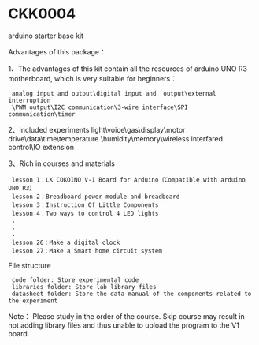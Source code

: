 # CKK0004
 arduino starter base kit

Advantages of this package：

1、The advantages of this kit contain all the resources of arduino UNO R3 motherboard, which is very suitable for beginners：

     analog input and output\digital input and  output\external interruption
	 \PWM output\I2C communication\3-wire interface\SPI communication\timer

2、included experiments
     light\voice\gas\display\motor drive\data\time\temperature
	 \humidity\memory\wireless interfared control\IO extension

3、Rich in courses and materials

     lesson 1：LK COKOINO V-1 Board for Arduino（Compatible with arduino UNO R3）
     lesson 2：Breadboard power module and breadboard
     lesson 3：Instruction Of Little Components
     lesson 4：Two ways to control 4 LED lights
     .
     .
     .
     lesson 26：Make a digital clock
     lesson 27：Make a Smart home circuit system

File structure
  
     code folder: Store experimental code
     libraries folder: Store lab library files
     datasheet folder: Store the data manual of the components related to the experiment

Note：
     Please study in the order of the course. Skip course may result in not adding library files and thus unable to upload the program to the V1 board.